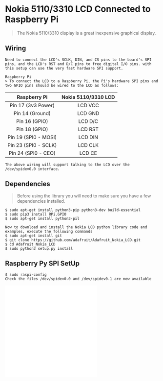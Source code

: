 Nokia 5110/3310 LCD Connected to Raspberry Pi
=============================================
> The Nokia 5110/3310 display is a great inexpensive graphical display.

Wiring
------
```
Need to connect the LCD's SCLK, DIN, and CS pins to the board's SPI pins, and the LCD's RST and D/C pins to free digital I/O pins. with this setup can use the very fast hardware SPI support.

Raspberry Pi 
> To connect the LCD to a Raspberry Pi, the Pi's hardware SPI pins and two GPIO pins should be wired to the LCD as follows:
```

| Raspberry Pi  | Nokia 5110/3310 LCD|
|:-------------:|:-------------:| 
| Pin 17 (3v3 Power)| LCD VCC | 
| Pin 14 (Ground)|   LCD GND    | 
| Pin 16 (GPIO) |  LCD D/C     | 
| Pin 18 (GPIO) | LCD RST |
| Pin 19 (SPI0 - MOSI) | LCD DIN | 
| Pin 23 (SPI0 - SCLK) | LCD CLK | 
| Pin 24 (SPI0 - CEO) | LCD CE | 

```
The above wiring will support talking to the LCD over the /dev/spidev0.0 interface.
```
 
Dependencies
-----------
> Before using the library you will need to make sure you have a few dependencies installed.
```
$ sudo apt-get install python3-pip python3-dev build-essential
$ sudo pip3 install RPi.GPIO
$ sudo apt-get install python3-pil 

Now to download and install the Nokia LCD python library code and examples, execute the following commands
$ sudo apt-get install git 
$ git clone https://github.com/adafruit/Adafruit_Nokia_LCD.git 
$ cd Adafruit_Nokia_LCD
$ sudo python3 setup.py install 
```

Raspberry Py SPI SetUp
-----------------------
```
$ sudo raspi-config 
Check the files /dev/spidev0.0 and /dev/spidev0.1 are now available 
```
![python image.py](/root/raspberrypi/RaspberryPiPrj/Nokia5110/image.py)
![python lcd_stat.py](/root/raspberrypi/RaspberryPiPrj/Nokia5110/lcd_stat.py)
